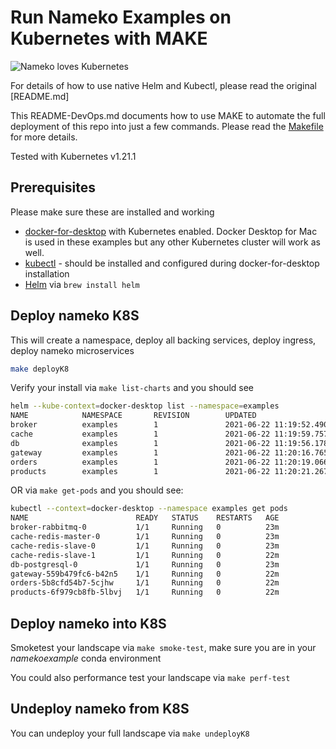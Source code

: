 # Run Nameko Examples on Kubernetes with MAKE 

![Nameko loves Kubernetes](nameko-k8s.png)

For details of how to use native Helm and Kubectl, please read the original [README.md]

This README-DevOps.md documents how to use MAKE to automate the full deployment of this repo into just a few commands. Please read the [Makefile](Makefile) for more details.

Tested with Kubernetes v1.21.1

## Prerequisites

Please make sure these are installed and working

* [docker-for-desktop](https://docs.docker.com/docker-for-mac/) with Kubernetes enabled. Docker Desktop for Mac is used in these examples but any other Kubernetes cluster will work as well.
* [kubectl](https://kubernetes.io/docs/tasks/tools/install-kubectl/) - should be installed and configured during docker-for-desktop installation
* [Helm](https://docs.helm.sh/using_helm/#installing-helm) via `brew install helm`

## Deploy nameko K8S

This will create a namespace, deploy all backing services, deploy ingress, deploy nameko microservices
```sh
make deployK8   
```
Verify your install via `make list-charts` and you should see
```sh
helm --kube-context=docker-desktop list --namespace=examples
NAME            NAMESPACE       REVISION        UPDATED                                 STATUS          CHART                   APP VERSION
broker          examples        1               2021-06-22 11:19:52.490615 -0700 PDT    deployed        rabbitmq-6.18.2         3.8.2      
cache           examples        1               2021-06-22 11:19:59.757244 -0700 PDT    deployed        redis-10.5.7            5.0.7      
db              examples        1               2021-06-22 11:19:56.178077 -0700 PDT    deployed        postgresql-8.6.4        11.7.0     
gateway         examples        1               2021-06-22 11:20:16.765878 -0700 PDT    deployed        gateway-0.1.0                      
orders          examples        1               2021-06-22 11:20:19.06668 -0700 PDT     deployed        orders-0.1.0                       
products        examples        1               2021-06-22 11:20:21.267799 -0700 PDT    deployed        products-0.1.0 
```

OR via `make get-pods` and you should see:
```sh
kubectl --context=docker-desktop --namespace examples get pods
NAME                        READY   STATUS    RESTARTS   AGE
broker-rabbitmq-0           1/1     Running   0          23m
cache-redis-master-0        1/1     Running   0          23m
cache-redis-slave-0         1/1     Running   0          23m
cache-redis-slave-1         1/1     Running   0          22m
db-postgresql-0             1/1     Running   0          23m
gateway-559b479fc6-b42n5    1/1     Running   0          22m
orders-5b8cfd54b7-5cjhw     1/1     Running   0          22m
products-6f979cb8fb-5lbvj   1/1     Running   0          22m
```

## Deploy nameko into K8S

Smoketest your landscape via `make smoke-test`, make sure you are in your _namekoexample_ conda environment 

You could also performance test your landscape via `make perf-test`

## Undeploy nameko from K8S

You can undeploy your full landscape via `make undeployK8`


